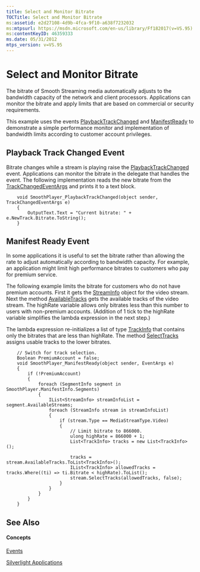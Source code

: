 ```yaml
---
title: Select and Monitor Bitrate
TOCTitle: Select and Monitor Bitrate
ms:assetid: e2d27108-4d9b-4fca-9f10-a638f7232032
ms:mtpsurl: https://msdn.microsoft.com/en-us/library/Ff182017(v=VS.95)
ms:contentKeyID: 46359333
ms.date: 05/31/2012
mtps_version: v=VS.95
---
```


# Select and Monitor Bitrate

The bitrate of Smooth Streaming media automatically adjusts to the bandwidth capacity of the network and client processors. Applications can monitor the bitrate and apply limits that are based on commercial or security requirements.

This example uses the events [PlaybackTrackChanged](smoothstreamingmediaelement-playbacktrackchanged-event-microsoft-web-media-smoothstreaming_1.md) and [ManifestReady](smoothstreamingmediaelement-manifestready-event-microsoft-web-media-smoothstreaming_1.md) to demonstrate a simple performance monitor and implementation of bandwidth limits according to customer account privileges.

## Playback Track Changed Event

Bitrate changes while a stream is playing raise the [PlaybackTrackChanged](smoothstreamingmediaelement-playbacktrackchanged-event-microsoft-web-media-smoothstreaming_1.md) event. Applications can monitor the bitrate in the delegate that handles the event. The following implementation reads the new bitrate from the [TrackChangedEventArgs](trackchangedeventargs-class-microsoft-web-media-smoothstreaming_1.md) and prints it to a text block.

``` 
    void SmoothPlayer_PlaybackTrackChanged(object sender, TrackChangedEventArgs e)
    {
        OutputText.Text = "Current bitrate: " + e.NewTrack.Bitrate.ToString();
    }
```

## Manifest Ready Event

In some applications it is useful to set the bitrate rather than allowing the rate to adjust automatically according to bandwidth capacity. For example, an application might limit high performance bitrates to customers who pay for premium service.

The following example limits the bitrate for customers who do not have premium accounts. First it gets the [StreamInfo](streaminfo-class-microsoft-web-media-smoothstreaming_1.md) object for the video stream. Next the method [AvailableTracks](streaminfo-availabletracks-property-microsoft-web-media-smoothstreaming_1.md) gets the available tracks of the video stream. The highRate variable allows only bitrates less than this number to users with non-premium accounts. (Addition of 1 tick to the highRate variable simplifies the lambda expression in the next step.)

The lambda expression re-initializes a list of type [TrackInfo](trackinfo-class-microsoft-web-media-smoothstreaming_1.md) that contains only the bitrates that are less than highRate. The method [SelectTracks](streaminfo-selecttracks-method-microsoft-web-media-smoothstreaming_1.md) assigns usable tracks to the lower bitrates.

``` 
    // Switch for track selection.
    Boolean PremiumAccount = false;
    void SmoothPlayer_ManifestReady(object sender, EventArgs e)
    {
        if (!PremiumAccount)
        {
            foreach (SegmentInfo segment in SmoothPlayer.ManifestInfo.Segments)
            {
                IList<StreamInfo> streamInfoList = segment.AvailableStreams;
                foreach (StreamInfo stream in streamInfoList)
                {
                    if (stream.Type == MediaStreamType.Video)
                    {
                        // Limit bitrate to 866000.
                        ulong highRate = 866000 + 1;
                        List<TrackInfo> tracks = new List<TrackInfo>();
   
                        tracks = stream.AvailableTracks.ToList<TrackInfo>();
                        IList<TrackInfo> allowedTracks = tracks.Where((ti) => ti.Bitrate < highRate).ToList();
                        stream.SelectTracks(allowedTracks, false);
                    }
                }
            }
        }
    }
```

## See Also

#### Concepts

[Events](events.md)

[Silverlight Applications](silverlight-applications.md)

